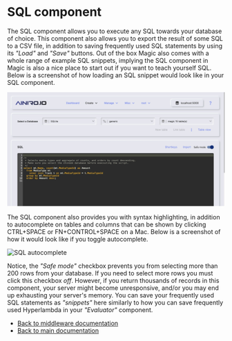 
# SQL component

The SQL component allows you to execute any SQL towards your database of choice. This component also
allows you to export the result of some SQL to a CSV file, in addition to saving frequently used
SQL statements by using its _"Load"_ and _"Save"_ buttons. Out of the box Magic also comes with
a whole range of example SQL snippets, implying the SQL component in Magic is also a nice place
to start out if you want to teach yourself SQL. Below is a screenshot of how loading an SQL
snippet would look like in your SQL component.

![Loading SQL snippets](https://raw.githubusercontent.com/polterguy/polterguy.github.io/master/images/sql-editor.jpg)

The SQL component also provides you with syntax highlighting, in addition to autocomplete on
tables and columns that can be shown by clicking CTRL+SPACE or FN+CONTROL+SPACE on a Mac. Below
is a screenshot of how it would look like if you toggle autocomplete.

![SQL autocomplete](https://raw.githubusercontent.com/polterguy/polterguy.github.io/master/images/sql-autocomplete.jpg)

Notice, the _"Safe mode"_ checkbox prevents you from selecting more than 200 rows from your database.
If you need to select more rows you must click this checkbox _off_. However, if you return thousands of records
in this component, your server might become unresponsive, and/or you may end up exhausting your
server's memory. You can save your frequently used SQL statements as _"snippets"_ here similarly to
how you can save frequently used Hyperlambda in your _"Evaluator"_ component.


* [Back to middleware documentation](/documentation/magic/)
* [Back to main documentation](/documentation/)

